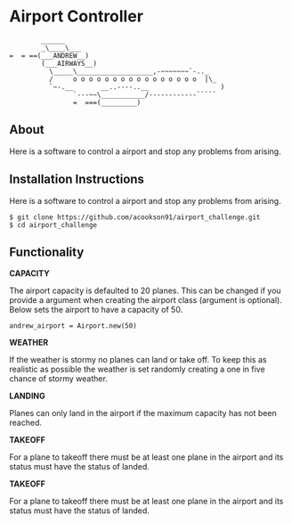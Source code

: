 Airport Controller
=================

```
        ______
        _\____\___
=  = ==(___ANDREW__)
        (___AIRWAYS__)
          \_____\___________________,-~~~~~~~`-.._
          /     o o o o o o o o o o o o o o o o  |\_
          `~-.__       __..----..__                  )
                `---~~\___________/------------`````
                =  ===(_________)

```

About
---------

Here is a software to control a airport and stop any problems from arising.


Installation Instructions
---------

Here is a software to control a airport and stop any problems from arising.

```
$ git clone https://github.com/acookson91/airport_challenge.git
$ cd airport_challenge
```

Functionality
---------

**CAPACITY**

The airport capacity is defaulted to 20 planes. This can be changed if you provide a argument when creating the airport class (argument is optional). Below sets the airport to have a capacity of 50.

```
andrew_airport = Airport.new(50)
```

**WEATHER**

If the weather is stormy no planes can land or take off. To keep this as realistic as possible the weather is set randomly creating a one in five chance of stormy weather.

**LANDING**

Planes can only land in the airport if the maximum capacity has not been reached.

**TAKEOFF**

For a plane to takeoff there must be at least one plane in the airport and its status must have the status of landed.

**TAKEOFF**

For a plane to takeoff there must be at least one plane in the airport and its status must have the status of landed.
